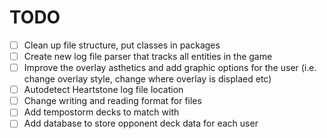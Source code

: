 # TODO

- [ ] Clean up file structure, put classes in packages
- [ ] Create new log file parser that tracks all entities in the game
- [ ] Improve the overlay asthetics and add graphic options for the user (i.e. change overlay style, change where overlay is displaed etc) 
- [ ] Autodetect Heartstone log file location
- [ ] Change  writing and reading format for files 
- [ ] Add tempostorm decks to match with
- [ ] Add database to store opponent deck data for each user
